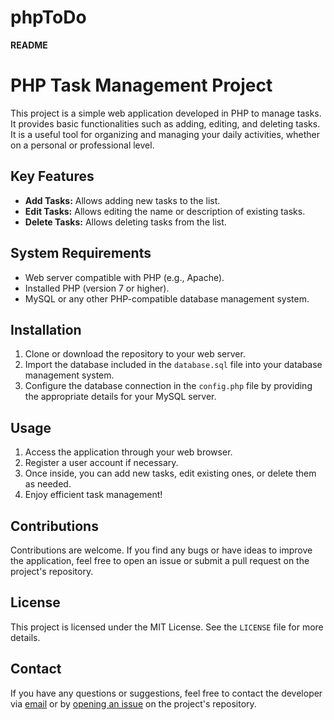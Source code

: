 # phpToDo
 
**README**

# PHP Task Management Project

This project is a simple web application developed in PHP to manage tasks. It provides basic functionalities such as adding, editing, and deleting tasks. It is a useful tool for organizing and managing your daily activities, whether on a personal or professional level.

## Key Features

- **Add Tasks:** Allows adding new tasks to the list.
- **Edit Tasks:** Allows editing the name or description of existing tasks.
- **Delete Tasks:** Allows deleting tasks from the list.

## System Requirements

- Web server compatible with PHP (e.g., Apache).
- Installed PHP (version 7 or higher).
- MySQL or any other PHP-compatible database management system.

## Installation

1. Clone or download the repository to your web server.
2. Import the database included in the `database.sql` file into your database management system.
3. Configure the database connection in the `config.php` file by providing the appropriate details for your MySQL server.

## Usage

1. Access the application through your web browser.
2. Register a user account if necessary.
3. Once inside, you can add new tasks, edit existing ones, or delete them as needed.
4. Enjoy efficient task management!

## Contributions

Contributions are welcome. If you find any bugs or have ideas to improve the application, feel free to open an issue or submit a pull request on the project's repository.

## License

This project is licensed under the MIT License. See the `LICENSE` file for more details.

## Contact

If you have any questions or suggestions, feel free to contact the developer via [email](mailto:dev.jrsantiagoravelo@gmail.com) or by [opening an issue](https://github.com/JunniorRavelo/phpToDo/issues) on the project's repository.
